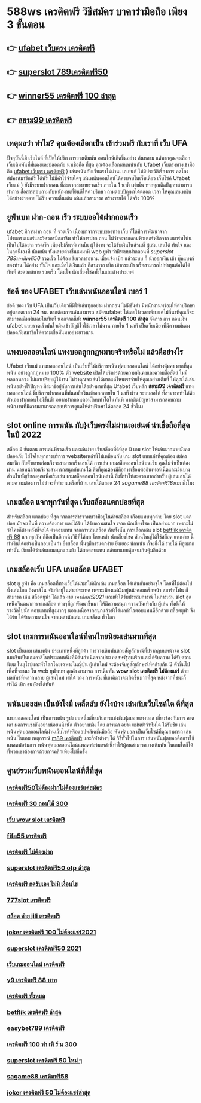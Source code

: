 # 588ws เครดิตฟรี วิธีสมัคร บาคาร่ามือถือ เพียง 3 ขั้นตอน

## 👉 [ufabet เว็บตรง เครดิตฟรี](https://member.mabet.net/)
## 👉 [superslot 789เครดิตฟรี50](https://mabet.net/)
## 👉 [winner55 เครดิตฟรี 100 ล่าสุด](https://mabet.net/)
## 👉 [สยาม99 เครดิตฟรี](https://mabet.net/20-free-100/)

## เหตุผลว่า ทำไม? คุณต้องเลือกเป็น เข้าร่วมฟรี กับเราที่ เว็บ UFA

ปัจจุบันนี้มี เว็บไซค์ ที่เปิดให้บริก การวางเดิมพัน  ออนไลน์เกิดขึ้นอย่าง ล้นหลาม  แต่หากคุณจะเลือกเว็บเดิมพันที่มั่นคงและปลอดภัย  น่าเชื่อถือ ที่สุด คุณต้องเลือกเล่นพนันกับ Ufabet เว็บตรงทางเข้ามือถือ  [ufabet เว็บตรง เครดิตฟรี](https://mabet.net/) } เล่นพนันกับเว็บตรงไม่ผ่านเ เอเย่นต์  ไม่มีประวัติเรื่องการ คดโกง  สมัครสมาชิกฟรี ได้ฟรี ไม่มีค่าใช้จ่ายใดๆ เล่นพนันออนไลน์ได้ครบจบในเว็บเดียว เว็บไซค์  Ufabet เว็บแม่  } ยังมีระบบฝากถอน ที่สะดวกสะบายรวดเร็ว ภายใน  1 นาที เท่านั้น หากคุณติดปัญหาสามารถทำการ สื่อสารสอบถามกับพนักงานที่ยินดีให้คำปรึกษา ถามตอบปัญหาได้ตลอด เวลา  ให้คุณเล่นพนันได้อย่างง่ายดาย ได้รับ ความตื่นเต้น  เล่นแล้วสามารถ สร้างรายได้ ได้จริง 100% 


## ยูฟ่าเบท ฝาก-ถอน เร็ว ระบบออโต้ฝากถอนเร็ว 

 ufabet  มีการฝาก  ถอน ที่ รวดเร็ว เนื่องมาจากระบบของทาง เว็บ ที่ได้มีการพัฒนาจาก โปรแกรมเมอร์และวิศวกรมืออาชีพ ทำให้การฝาก  ถอน  ไม่ว่าจะจากคอมพิวเตอร์หรือจาก สมาร์ทโฟน เป็นไปได้อย่าง รวดเร็ว เพียงไม่กี่นาทีเท่านั้น  ผู้ใช้งาน  จะได้รับเงินในส่วนที่ ผู้เล่น เล่นได้ ทันใจ และในจุดนี้เองที่ นักพนัน ทั้งหลายต่างชื่นชมมาที่ web   ยูฟ่า ว่ามีระบบฝากถอนที่ *superslot 789เครดิตฟรี50* รวดเร็ว  ไม่ต้องเสียเวลารอนาน เมื่อแจ้ง  เบิก แล้วระบบ ก็  นำออกเงิน เข้า บุ๊คแบงก์ของท่าน ได้อย่าง ทันใจ และเมื่อได้เงินแล้ว ก็สามารถ  เบิก เข้ากระเป๋า หรือสามารถไปทำทุนต่อได้ได้ทันที   สะดวกสบาย   รวดเร็ว  โดนใจ นักเสี่ยงโชคทั้งในและต่างประเทศ

## ข้อดี ของ UFABET  เว็บเล่นพนันออนไลน์ เบอร์ 1

ข้อดี ของ เว็บ UFA เป็นเว็บเดียวที่มีให้เล่นทุกอย่าง ฝากถอน ไม่มีขั้นต่ํา  มีพนักงานพร้อมให้คำปรึกษาอยู่ตลอดเวลา 24 ชม. หากต้องการเล่นสามารถ สมัครufabet  ได้เลยใช้เวลาเพียงแค่ไม่กี่นาทีคุณก็จะสามารถเดิมพันเลยในทันที นอกจากนี้ยัง **winner55 เครดิตฟรี 100 ล่าสุด** จัดการ  การ ถอนเงิน ufabet แบบรวดเร็วมันใจเงินเข้าบัญชีไวใช้เวลาไม่นาน ภายใน 1 นาที เป็นเว็บเดียวที่มีความมั่นคงปลอดภัยสมาชิกให้ความเชื่อมั่นมาอย่างยาวนาน


## แทงบอลออนไลน์   แทงบอลถูกกฏหมายจริงหรือไม่ แล้วดีอย่างไร 

 Ufabet เว็บแม่  แทงบอลออนไลน์  เป็นเว็บที่ให้บริการพนันฟุตบอลออนไลน์ ได้อย่างคุ้มค่า  มากที่สุด  พนัน อย่างถูกกฏหมาย 100% ตัว website เปิดให้บริการด้วยความมั่นคงและความซื่อสัตย์  ไม่มีหลอกหลวง ไม่เอาเปรียบผู้ใช้งาน ไม่ว่าคุณจะเล่นได้มากแค่ไหนเราจ่ายให้คุณอย่างเต็มที่ ให้คุณได้เล่นพนันอย่างไร้ปัญหา  มีสมาธิอยู่กับการเล่นได้อย่างมากที่สุด  Ufabet เว็บหลัก  **สยาม99 เครดิตฟรี** แทงบอลออนไลน์ มีบริการฝากถอนที่ทันสมัยเงินเข้าอกกภายใน  1 นาที  ผ่าน ระบบออโต้  ที่สามารถทำได้ด้วตัวเอง  ฝากถอนไม่มีขั้นต่ำ  อยากฝากถอนตอนไหนทำได้ในทันที หากติดปัญหาสามารถสอบถามพนักงานที่มีความสามารถคอยบริการดูแลให้คำปรึกษาได้ตลอด 24 ชั่วโมง

##  slot online  การพนัน กับ}เว็บตรงไม่ผ่านเอเย่นต์   น่าเชื่อถือที่สุดในปี 2022 

 สล็อต  มี ขั้นตอน การเล่นที่รวดเร็ว  และเล่นง่าย  เว็บสล็อตที่ดีที่สุด มี เกม slot ให้เล่นมากมายมั่งคงปลอดภัย ใส่ใจในทุกการบริการ websiteเหล่านี้ไม่เหมือนกับ เกม slot  แบบเก่าที่คุณต้อง สมัครสมาชิก กับตัวแทนก่อนจึงจะสามารถเริ่มเล่นได้ การเล่น เกมสล็อตออนไลน์บนเว็บ คุณไม่จำเป็นต้องผ่าน นายหน้าก่อนจึงจะสามารถสนุกกับเกมได้ สิ่งที่คุณต้องมีคือการเชื่อมต่ออินเทอร์เน็ตและเงินบางส่วนในบัญชีของคุณเพื่อเริ่มเล่น เกมสล็อตออนไลน์เหล่านี้ สิ่งนี้ทำให้สะดวกมากสำหรับ ผู้เล่นเล่นได้ ตามความต้องการไม่ว่าจะที่ทำงานหรือที่บ้าน เล่นได้ตลอด 24 *sagame88 เครดิตฟรี18บาท* ชั่วโมง

##  เกมสล็อต แจกทุกวันที่สุด เว็บสล็อตแตกบ่อยที่สุด

สำหรับสล็อต  แตกบ่อย ที่สุด จากการสำรวจพบว่ามีอยู่ในค่ายสล็อต เกือบแทบทุกค่าย โดย slot  แตกบ่อย  มักจะเป็นที่ ความต้องการ และได้รับ  ได้รับความสนใจ เจาก นักเสี่ยงโชค เป็นอย่างมาก  เพราะไม่ว่าใครก็ต่างหวังที่จะได้ ค่าตอบแทน จากการเล่นสล็อต กันทั้งนั้น การเลือกเล่น slot [betflik เครดิตฟรี 88](https://mabet.net/credit-free-50/)  แจกทุกวัน ก็ถือเป็นอีกหนึ่งวิธีที่ได้ผล โดยเหล่า นักเสี่ยงโชค ส่วนใหญ่ได้ใช้สล็อต แตกง่าย นี้ทำเงินได้อย่างเป็นกอบเป็นกำ ยิ่งสล็อต นั้นๆมีการแตกง่าย  ยิ่งเยอะ นักพนัน  ก็จะยิ่งได้ รายได้ ที่สูงมากเท่านั้น เรียกได้ว่าเล่นเกมสนุกแถมยัง ได้ผลตอบแทน กลับมาแบบคุ้มจนเกินคุ้มอีกด้วย


##  เกมสล็อตเว็บ UFA  เกมสล็อต  UFABET

 slot ยู ยูฟ่า คือ  เกมสล็อตที่ทางเว็ปได้นำมาให้นักเล่น เกมสล็อต ได้เล่นกันอย่างจุใจ โดยที่ไม่ต้องไปนั่งเล่นไกล ถึงคาสิโน จริงที่อยู่ในต่างประเทศ เพราะเพียงแค่นั่งอยู่หน้าคอมหรือหน้า สมาร์ทโฟน ก็สามารถ เล่น สล็อตยูฟ่า ได้แล้ว  ง่าย *เครดิตฟรี2021*  แถมยังได้รับประสบการณ์ ในการเล่น slot สุดเหนือจินตนาการจากสล็อต ต่างๆที่ถูกพัฒนาขึ้นมา ให้มีความสนุก ความบันเทิงกับ ผู้เล่น  ทั้งยังให้รางวัลโบนัส ตอบแทนที่สูงมากๆ นอกเหนือจากสนุกแล้วยังได้ผลกำไรตอบแทนดีอีกด้วย  สล็อตยูฟ่า จึงได้รับ ได้รับความสนใจ จากเหล่านักเล่น  เกมสล็อต ทั่วโลก 


##  slot  เกมการพนันออนไลน์ที่คนไทยนิยมเล่นมากที่สุด

 slot เป็นเกม  เล่นพนัน ประเภทหนึ่งที่ลูกค้า   การวางเดิมพันด้วยสัญลักษณ์ที่ปรากฏบนหน้าจอ  slot แมชชีนเป็นเกมคาสิโนประเภทหนึ่งที่มีต้นกำเนิดจากประเทศสหรัฐอเมริกาและได้รับความ  ได้รับความนิยม ในยุโรปและทั่วโลกโดยเฉพาะในญี่ปุ่น  ผู้เล่นใหม่ จะต้องจับคู่สัญลักษณ์ที่คล้ายกัน 3 ตัวขึ้นไปเพื่อที่จะชนะ ใน web ยูฟ่าเบท  ลูกค้า สามารถ  การเดิมพัน **wow slot เครดิตฟรี ไม่ต้องแชร์** ด้วยผลลัพธ์ที่หลากหลาย  ผู้เล่นใหม่  ทำได้ วาง  การพนัน ที่เขาคิดว่าจะเกิดขึ้นมากที่สุด หลังจากที่ชนะก็ ทำได้  เบิก  ธนบัตรได้ทันที


##  พนันบอลสด  เป็นยังไงมี เคล็ดลับ  ยังไงบ้าง เล่นกับเว็บไซค์ใด  ดีที่สุด

 แทงบอลออนไลน์ เป็นการพนัน รูปแบบหนึ่งเกี่ยวกับการแข่งขันฟุตบอลแทงบอล เกี่ยวข้องกับการ คาดเดา ผลการแข่งขันอย่างน้อยหนึ่งนัด ตัวอย่างเช่น โดย การเดา อย่าง แม่นยำว่าทีมใด ได้รับชัย  เล่นพนันฟุตบอลออนไลน์ผ่านเว็บไซต์หรือแอปพลิเคชั่นมือถือ พันฟุตบอล เป็นเว็บไซต์ที่คุณสามารถ เล่นพนัน ในเกม เหตุการณ์ [m89 เครดิตฟรี](https://mabet.net/credit-free-50/) และกีฬาต่างๆ ได้ วิธีทั่วไปในการ เล่นพนันฟุตบอลคือการใช้แพลตฟอร์มการ พนันฟุตบอลออนไลน์แพลตฟอร์มเหล่านี้ทำให้ผู้คนสามารถวางเดิมพัน ในเกมใดก็ได้ที่พวกเขาต้องการด้วยการคลิกเพียงไม่กี่ครั้ง 

## ศูนย์รวมเว็บพนันออนไลน์ที่ดีที่สุด

### [เครดิตฟรี50ไม่ต้องฝากไม่ต้องแชร์แค่สมัคร](https://atom.io/themes/เว็บตรงตรง%20ทางเข้าNo.1%20winner99%20เครดิตฟรี50%20ดีจนบอกต่อ)
### [เครดิตฟรี 30 ถอนได้ 300](https://atom.io/themes/เว็บตรงตรง%20ทางเข้าNo.1%20รวมsuperslot%20เครดิตฟรี50%20ล่าสุด%20ดีจนบอกต่อ)
### [เว็บ wow slot เครดิตฟรี](https://atom.io/themes/เว็บตรงตรง%20ทางเข้าNo.1%20joker%20เครดิตฟรี%20100%20ไม่ต้องแชร์2021%20ดีจนบอกต่อ)
### [fifa55 เครดิตฟรี](https://atom.io/themes/เว็บตรงตรง%20ทางเข้าNo.1%20เครดิตฟรี100%20ดีจนบอกต่อ)
### [เครดิตฟรี ไม่ต้องฝาก](https://atom.io/themes/เว็บตรงตรง%20ทางเข้าNo.1%20เครดิตฟรี%20100%20ไม่ต้องทำกิจกรรม%20ดีจนบอกต่อ)
### [superslot เครดิตฟรี50 otp ล่าสุด](https://atom.io/themes/เว็บตรงตรง%20ทางเข้าNo.1%20เครดิตฟรี50ไม่ต้องฝากไม่ต้องแชร์แค่สมัคร%20ดีจนบอกต่อ)
### [เครดิตฟรี กดรับเอง ไม่มี เงื่อนไข](https://atom.io/themes/เว็บตรงตรง%20ทางเข้าNo.1%20wm%20casino%20เครดิตฟรี%20ดีจนบอกต่อ)
### [777slot เครดิตฟรี](https://atom.io/themes/เว็บตรงตรง%20ทางเข้าNo.1%20เครดิตฟรี%20100%20ทำ%20เทิ%20ร์%20น%20300%20ดีจนบอกต่อ)
### [สล็อต ค่าย jili เครดิตฟรี](https://atom.io/themes/เว็บตรงตรง%20ทางเข้าNo.1%20รวม%20เว็บ%20superslot%20เครดิตฟรี%2030%20ยืนยัน%20otp%20ถอนได้%20300%20ล่าสุด%20ดีจนบอกต่อ)
### [joker เครดิตฟรี 100 ไม่ต้องแชร์2021](https://atom.io/themes/เว็บตรงตรง%20ทางเข้าNo.1%20otp%20superslot%20เครดิตฟรี%2050%20ยืนยันเบอร์%20ดีจนบอกต่อ)
### [superslot เครดิตฟรี50 2021](https://atom.io/themes/เว็บตรงตรง%20ทางเข้าNo.1%20lucabet365%20เครดิตฟรี%20ดีจนบอกต่อ)
### [เว็บเกมออนไลน์ เครดิตฟรี](https://atom.io/themes/เว็บตรงตรง%20ทางเข้าNo.1%20lavaเครดิตฟรี50%20ดีจนบอกต่อ)
### [y9 เครดิตฟรี 88 บาท](https://atom.io/themes/เว็บตรงตรง%20ทางเข้าNo.1%20jdb%20เครดิตฟรี%20ดีจนบอกต่อ)
### [เครดิตฟรี ทั้งหมด](https://atom.io/themes/เว็บตรงตรง%20ทางเข้าNo.1%20pg%20เครดิตฟรี%20กดรับ%20เอง%20ดีจนบอกต่อ)
### [betflik เครดิตฟรี ล่าสุด](https://atom.io/themes/เว็บตรงตรง%20ทางเข้าNo.1%20superslot%20v9เครดิตฟรี50%20ดีจนบอกต่อ)
### [easybet789 เครดิตฟรี](https://atom.io/themes/เว็บตรงตรง%20ทางเข้าNo.1%20เครดิตฟรี%2050%20ล่าสุด%20วันนี้%20ดีจนบอกต่อ)
### [เครดิตฟรี 100 ทำ เทิ ร์ น 300](https://atom.io/themes/เว็บตรงตรง%20ทางเข้าNo.1%20เว็บตรง100%%20ต่างประเทศ%20ดีจนบอกต่อ)
### [superslot เครดิตฟรี 50 ใหม่ ๆ](https://atom.io/themes/เว็บตรงตรง%20ทางเข้าNo.1%20wo365%20เครดิตฟรี%20ดีจนบอกต่อ)
### [sagame88 เครดิตฟรี58](https://atom.io/themes/เว็บตรงตรง%20ทางเข้าNo.1%20lucia%2068%20เครดิตฟรี%20ดีจนบอกต่อ)
### [joker เครดิตฟรี 50 ไม่ต้องแชร์ล่าสุด](https://atom.io/themes/เว็บตรงตรง%20ทางเข้าNo.1%20super%20slot777%20เครดิตฟรี%2030%20ยืนยันเบอร์%20ดีจนบอกต่อ)
